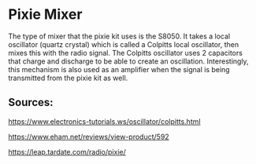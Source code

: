 # Pixie Mixer
The type of mixer that the pixie kit uses is the S8050. It takes a local oscillator (quartz crystal) which is called a Colpitts local oscillator, then mixes this with the radio signal. The Colpitts oscillator uses 2 capacitors that charge and discharge to be able to create an oscillation. Interestingly, this mechanism is also used as an amplifier when the signal is being transmitted from the pixie kit as well.

## Sources:

https://www.electronics-tutorials.ws/oscillator/colpitts.html

https://www.eham.net/reviews/view-product/592

https://leap.tardate.com/radio/pixie/
